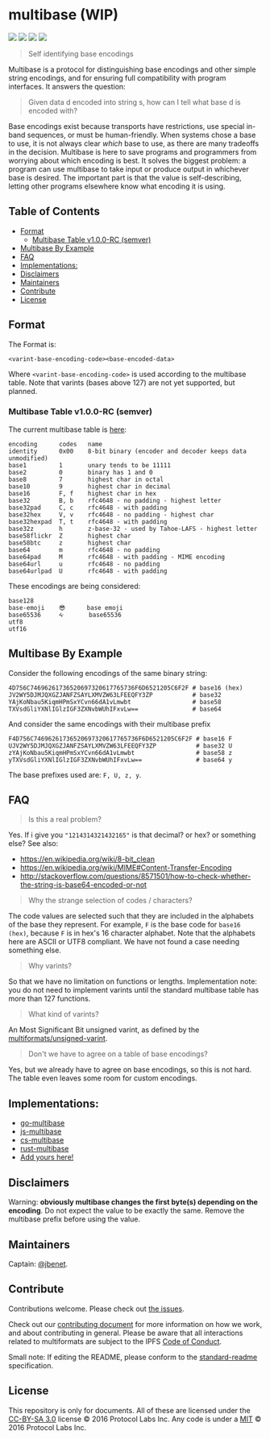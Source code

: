# multibase (WIP)

[![](https://img.shields.io/badge/made%20by-Protocol%20Labs-blue.svg?style=flat-square)](http://ipn.io)
[![](https://img.shields.io/badge/project-multiformats-blue.svg?style=flat-square)](https://github.com/multiformats/multiformats)
[![](https://img.shields.io/badge/freenode-%23ipfs-blue.svg?style=flat-square)](https://webchat.freenode.net/?channels=%23ipfs)
[![](https://img.shields.io/badge/readme%20style-standard-brightgreen.svg?style=flat-square)](https://github.com/RichardLitt/standard-readme)

> Self identifying base encodings

Multibase is a protocol for distinguishing base encodings and other simple string encodings, and for ensuring full compatibility with program interfaces. It answers the question:

> Given data d encoded into string s, how can I tell what base d is encoded with?

Base encodings exist because transports have restrictions, use special in-band sequences, or must be human-friendly. When systems chose a base to use, it is not always clear _which_ base to use, as there are many tradeoffs in the decision. Multibase is here to save programs and programmers from worrying about which encoding is best. It solves the biggest problem: a program can use multibase to take input or produce output in whichever base is desired. The important part is that the value is self-describing, letting other programs elsewhere know what encoding it is using.

## Table of Contents

- [Format](#format)
  - [Multibase Table v1.0.0-RC (semver)](#multibase-table-v100-rc-semver)
- [Multibase By Example](#multibase-by-example)
- [FAQ](#faq)
- [Implementations:](#implementations)
- [Disclaimers](#disclaimers)
- [Maintainers](#maintainers)
- [Contribute](#contribute)
- [License](#license)

## Format

The Format is:

```
<varint-base-encoding-code><base-encoded-data>
```

Where `<varint-base-encoding-code>` is used according to the multibase table. Note that varints (bases above 127) are not yet supported, but planned.

### Multibase Table v1.0.0-RC (semver)

The current multibase table is [here](multibase.csv):

```
encoding      codes   name
identity      0x00    8-bit binary (encoder and decoder keeps data unmodified)
base1         1       unary tends to be 11111
base2         0       binary has 1 and 0
base8         7       highest char in octal
base10        9       highest char in decimal
base16        F, f    highest char in hex
base32        B, b    rfc4648 - no padding - highest letter
base32pad     C, c    rfc4648 - with padding
base32hex     V, v    rfc4648 - no padding - highest char
base32hexpad  T, t    rfc4648 - with padding
base32z       h       z-base-32 - used by Tahoe-LAFS - highest letter
base58flickr  Z       highest char
base58btc     z       highest char
base64        m       rfc4648 - no padding
base64pad     M       rfc4648 - with padding - MIME encoding
base64url     u       rfc4648 - no padding
base64urlpad  U       rfc4648 - with padding
```

These encodings are being considered:

```
base128
base-emoji    😎      base emoji
base65536     ᔰ       base65536
utf8
utf16
```

## Multibase By Example

Consider the following encodings of the same binary string:

```
4D756C74696261736520697320617765736F6D6521205C6F2F # base16 (hex)
JV2WY5DJMJQXGZJANFZSAYLXMVZW63LFEEQFY3ZP           # base32
YAjKoNbau5KiqmHPmSxYCvn66dA1vLmwbt                 # base58
TXVsdGliYXNlIGlzIGF3ZXNvbWUhIFxvLw==               # base64
```

And consider the same encodings with their multibase prefix

```
F4D756C74696261736520697320617765736F6D6521205C6F2F # base16 F
UJV2WY5DJMJQXGZJANFZSAYLXMVZW63LFEEQFY3ZP           # base32 U
zYAjKoNbau5KiqmHPmSxYCvn66dA1vLmwbt                 # base58 z
yTXVsdGliYXNlIGlzIGF3ZXNvbWUhIFxvLw==               # base64 y
```

The base prefixes used are: `F, U, z, y`.


## FAQ

> Is this a real problem?

Yes. If i give you `"1214314321432165"` is that decimal? or hex? or something else? See also:
- https://en.wikipedia.org/wiki/8-bit_clean
- https://en.wikipedia.org/wiki/MIME#Content-Transfer-Encoding
- http://stackoverflow.com/questions/8571501/how-to-check-whether-the-string-is-base64-encoded-or-not

> Why the strange selection of codes / characters?

The code values are selected such that they are included in the alphabets of the base they represent. For example, `F` is the base code for `base16 (hex)`, because `F` is in hex's 16 character alphabet. Note that the alphabets here are ASCII or UTF8 compliant. We have not found a case needing something else.

> Why varints?

So that we have no limitation on functions or lengths. Implementation note: you do not need to implement varints until the standard multibase table has more than 127 functions.

> What kind of varints?

An Most Significant Bit unsigned varint, as defined by the [multiformats/unsigned-varint](https://github.com/multiformats/unsigned-varint).

> Don't we have to agree on a table of base encodings?

Yes, but we already have to agree on base encodings, so this is not hard. The table even leaves some room for custom encodings.

## Implementations:

- [go-multibase](//github.com/multiformats/go-multibase)
- [js-multibase](//github.com/multiformats/js-multibase)
- [cs-multibase](//github.com/tabrath/cs-multibase)
- [rust-multibase](//github.com/multiformats/rust-multibase)
- [Add yours here!](//github.com/multiformats/multibase/edit/master/README.md)


## Disclaimers

Warning: **obviously multibase changes the first byte(s) depending on the encoding**. Do not expect the value to be exactly the same. Remove the multibase prefix before using the value.

## Maintainers

Captain: [@jbenet](https://github.com/jbenet).

## Contribute

Contributions welcome. Please check out [the issues](https://github.com/multiformats/multibase/issues).

Check out our [contributing document](https://github.com/multiformats/multiformats/blob/master/contributing.md) for more information on how we work, and about contributing in general. Please be aware that all interactions related to multiformats are subject to the IPFS [Code of Conduct](https://github.com/ipfs/community/blob/master/code-of-conduct.md).

Small note: If editing the README, please conform to the [standard-readme](https://github.com/RichardLitt/standard-readme) specification.

## License

This repository is only for documents. All of these are licensed under the [CC-BY-SA 3.0](https://ipfs.io/ipfs/QmVreNvKsQmQZ83T86cWSjPu2vR3yZHGPm5jnxFuunEB9u) license © 2016 Protocol Labs Inc. Any code is under a [MIT](LICENSE) © 2016 Protocol Labs Inc.
